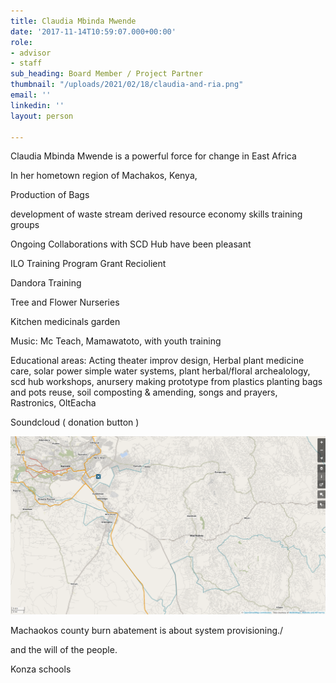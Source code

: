 ```yaml
---
title: Claudia Mbinda Mwende
date: '2017-11-14T10:59:07.000+00:00'
role:
- advisor
- staff
sub_heading: Board Member / Project Partner
thumbnail: "/uploads/2021/02/18/claudia-and-ria.png"
email: ''
linkedin: ''
layout: person

---
```

Claudia Mbinda Mwende is a powerful force for change in East Africa

In her hometown region of Machakos, Kenya,

Production of Bags

development of waste stream derived resource economy skills training groups

Ongoing Collaborations with SCD Hub have been pleasant

ILO Training Program Grant Reciolient

Dandora Training

Tree and Flower Nurseries

Kitchen medicinals garden

Music:  Mc Teach, Mamawatoto,  with youth training

Educational areas: Acting theater improv design, Herbal plant medicine care, solar power simple water systems, plant herbal/floral archealology, scd hub workshops,  anursery making prototype from plastics planting bags and pots reuse, soil composting & amending, songs and prayers, Rastronics, OltEacha

Soundcloud ( donation button )

![](/uploads/2021/02/18/screenshot_2021-02-18-openstreetmap.png)

Machaokos county burn abatement is about system provisioning./

and the will of the people.

Konza schools